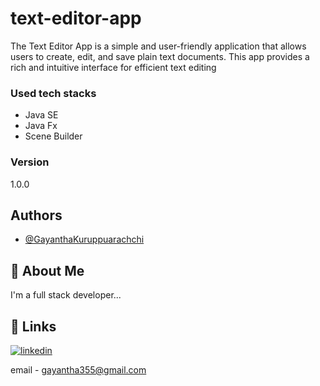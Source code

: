 # text-editor-app

The Text Editor App is a simple and user-friendly application that allows users to create, edit, and save plain text documents. This app provides a rich and intuitive interface for efficient text editing

### Used tech stacks
* Java SE
* Java Fx
* Scene Builder

### Version
1.0.0
## Authors

- [@GayanthaKuruppuarachchi](https://github.com/Gayantha250/)


## 🚀 About Me
I'm a full stack developer...


## 🔗 Links

[![linkedin](https://img.shields.io/badge/linkedin-0A66C2?style=for-the-badge&logo=linkedin&logoColor=white)](https://www.linkedin.com/in/gayantha-kuruppuarachchi/)

email - gayantha355@gmail.com
